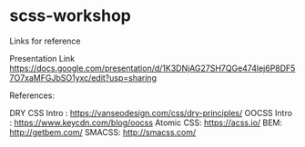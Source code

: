 # scss-workshop

Links for reference 

Presentation Link https://docs.google.com/presentation/d/1K3DNjAG27SH7QGe474lej6P8DF57O7xaMFGJbSO1yxc/edit?usp=sharing


References:

DRY CSS Intro : https://vanseodesign.com/css/dry-principles/
OOCSS Intro : https://www.keycdn.com/blog/oocss
Atomic CSS: https://acss.io/
BEM: http://getbem.com/
SMACSS: http://smacss.com/
